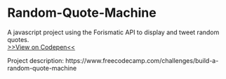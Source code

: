 # Random-Quote-Machine
A javascript project using the Forismatic API to display and tweet random quotes. 
<br>[>>View on Codepen<<](http://codepen.io/segao/pen/BQWqqX) 
<p>Project description: https://www.freecodecamp.com/challenges/build-a-random-quote-machine</p>
